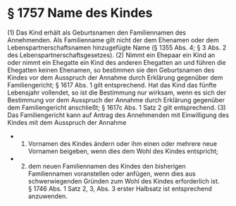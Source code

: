 # § 1757 Name des Kindes
(1) Das Kind erhält als Geburtsnamen den Familiennamen des Annehmenden. Als Familienname gilt nicht der dem Ehenamen oder dem Lebenspartnerschaftsnamen hinzugefügte Name (§ 1355 Abs. 4; § 3 Abs. 2 des Lebenspartnerschaftsgesetzes).
(2) Nimmt ein Ehepaar ein Kind an oder nimmt ein Ehegatte ein Kind des anderen Ehegatten an und führen die Ehegatten keinen Ehenamen, so bestimmen sie den Geburtsnamen des Kindes vor dem Ausspruch der Annahme durch Erklärung gegenüber dem Familiengericht; § 1617 Abs. 1 gilt entsprechend. Hat das Kind das fünfte Lebensjahr vollendet, so ist die Bestimmung nur wirksam, wenn es sich der Bestimmung vor dem Ausspruch der Annahme durch Erklärung gegenüber dem Familiengericht anschließt; § 1617c Abs. 1 Satz 2 gilt entsprechend.
(3) Das Familiengericht kann auf Antrag des Annehmenden mit Einwilligung des Kindes mit dem Ausspruch der Annahme
* 1. Vornamen des Kindes ändern oder ihm einen oder mehrere neue Vornamen beigeben, wenn dies dem Wohl des Kindes entspricht;
* 2. dem neuen Familiennamen des Kindes den bisherigen Familiennamen voranstellen oder anfügen, wenn dies aus schwerwiegenden Gründen zum Wohl des Kindes erforderlich ist.  
§ 1746 Abs. 1 Satz 2, 3, Abs. 3 erster Halbsatz ist entsprechend anzuwenden.